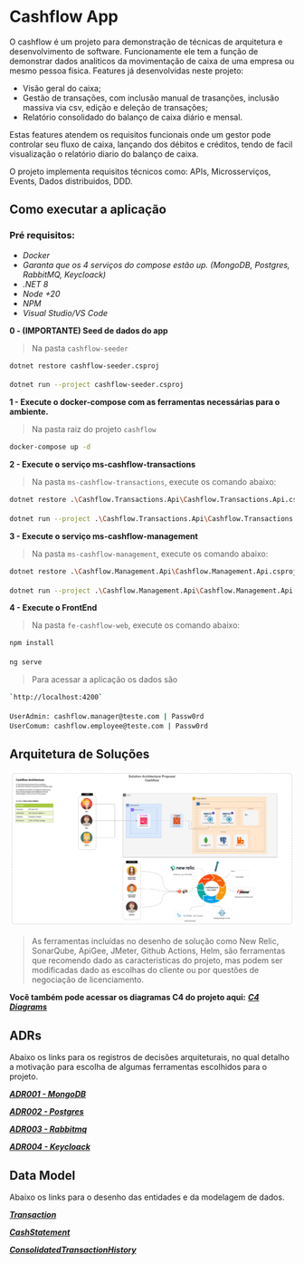 # Cashflow App

O cashflow é um projeto para demonstração de técnicas de arquitetura e desenvolvimento de software. Funcionamente ele tem a função de demonstrar dados analiticos da movimentação de caixa de uma empresa ou mesmo pessoa fisica.
Features já desenvolvidas neste projeto:
- Visão geral do caixa;
- Gestão de transações, com inclusão manual de trasanções, inclusão massiva via csv, edição e deleção de transações;
- Relatório consolidado do balanço de caixa diário e mensal.

Estas features atendem os requisitos funcionais onde um gestor pode controlar seu fluxo de caixa, lançando dos débitos e créditos, tendo de facil visualização o relatório diario do balanço de caixa.

O projeto implementa requisitos técnicos como: APIs, Microsserviços, Events, Dados distribuidos, DDD.

## Como executar a aplicação

### Pré requisitos:
- _Docker_
- _Garanta que os 4 serviços do compose estão up. (MongoDB, Postgres, RabbitMQ, Keycloack)_
- _.NET 8_
- _Node +20_
- _NPM_
- _Visual Studio/VS Code_

**0 - (IMPORTANTE) Seed de dados do app**
> Na pasta `cashflow-seeder`
```sh
dotnet restore cashflow-seeder.csproj

dotnet run --project cashflow-seeder.csproj
```

**1 - Execute o docker-compose com as ferramentas necessárias para o ambiente.**
> Na pasta raiz do projeto `cashflow`
```sh
docker-compose up -d
```

**2 - Execute o serviço ms-cashflow-transactions**
> Na pasta `ms-cashflow-transactions`, execute os comando abaixo:
```sh
dotnet restore .\Cashflow.Transactions.Api\Cashflow.Transactions.Api.csproj

dotnet run --project .\Cashflow.Transactions.Api\Cashflow.Transactions.Api.csproj
```

**3 - Execute o serviço ms-cashflow-management**
> Na pasta `ms-cashflow-management`, execute os comando abaixo:
```sh
dotnet restore .\Cashflow.Management.Api\Cashflow.Management.Api.csproj

dotnet run --project .\Cashflow.Management.Api\Cashflow.Management.Api.csproj
```

**4 - Execute o FrontEnd**
> Na pasta `fe-cashflow-web`, execute os comando abaixo:
```sh
npm install

ng serve
```
> Para acessar a aplicação os dados são
```sh
`http://localhost:4200`

UserAdmin: cashflow.manager@teste.com | Passw0rd
UserComum: cashflow.employee@teste.com | Passw0rd

```

## Arquitetura de Soluções
![image](docs/ArquiteturaCashflow.png)

> As ferramentas incluídas no desenho de solução como New Relic, SonarQube, ApiGee, JMeter, Github Actions, Helm, são ferramentas que recomendo dado as caracteristicas do projeto, mas podem ser modificadas dado as escolhas do cliente ou por questões de negociação de licenciamento.

**Você também pode acessar os diagramas C4 do projeto aqui:** [**_C4 Diagrams_**](docs/C4-Diagrams.md)

## ADRs
Abaixo os links para os registros de decisões arquiteturais, no qual detalho a motivação para escolha de algumas ferramentas escolhidos para o projeto.

[**_ADR001 - MongoDB_**](docs/adr/ADR001-Mongodb.md)

[**_ADR002 - Postgres_**](docs/adr/ADR002-Postgres.md)

[**_ADR003 - Rabbitmq_**](docs/adr/ADR003-Rabbitmq.md)

[**_ADR004 - Keycloack_**](docs/adr/ADR004-Keycloack.md)

## Data Model
Abaixo os links para o desenho das entidades e da modelagem de dados.

[**_Transaction_**](docs/DataModel/Transaction.md)

[**_CashStatement_**](docs/DataModel/CashStatement.md)

[**_ConsolidatedTransactionHistory_**](docs/DataModel/ConsolidatedTransactionHistory.md)
